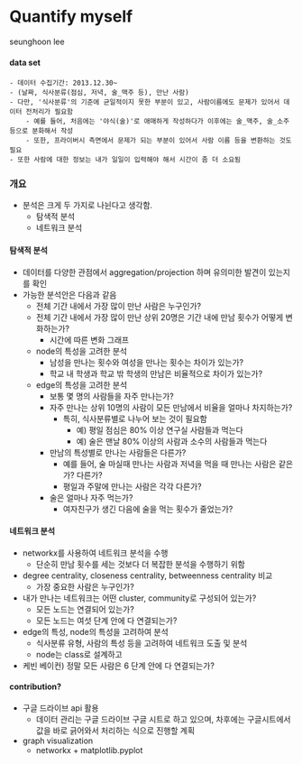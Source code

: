 
# Quantify myself
seunghoon lee

#### data set
    - 데이터 수집기간: 2013.12.30~
    - (날짜, 식사분류(점심, 저녁, 술_맥주 등), 만난 사람)
    - 다만, '식사분류'의 기준에 균일적이지 못한 부분이 있고, 사람이름에도 문제가 있어서 데이터 전처리가 필요함
        - 예를 들어, 처음에는 '야식(술)'로 애매하게 작성하다가 이후에는 술_맥주, 술_소주 등으로 분화해서 작성
        - 또한, 프라이버시 측면에서 문제가 되는 부분이 있어서 사람 이름 등을 변환하는 것도 필요
    - 또한 사람에 대한 정보는 내가 일일이 입력해야 해서 시간이 좀 더 소요됨

### 개요
- 분석은 크게 두 가지로 나뉜다고 생각함.
    - 탐색적 분석
    - 네트워크 분석

#### 탐색적 분석
- 데이터를 다양한 관점에서 aggregation/projection 하며 유의미한 발견이 있는지를 확인
- 가능한 분석안은 다음과 같음
    - 전체 기간 내에서 가장 많이 만난 사람은 누구인가?
    - 전체 기간 내에서 가장 많이 만난 상위 20명은 기간 내에 만남 횟수가 어떻게 변화하는가?
        - 시간에 따른 변화 그래프
    - node의 특성을 고려한 분석
        - 남성을 만나는 횟수와 여성을 만나는 횟수는 차이가 있는가?
        - 학교 내 학생과 학교 밖 학생의 만남은 비율적으로 차이가 있는가?
    - edge의 특성을 고려한 분석
        - 보통 몇 명의 사람들을 자주 만나는가?
        - 자주 만나는 상위 10명의 사람이 모든 만남에서 비율을 얼마나 차지하는가?
            - 특히, 식사분류별로 나누어 보는 것이 필요함
                - 예) 평일 점심은 80% 이상 연구실 사람들과 먹는다
                - 예) 술은 맨날 80% 이상의 사람과 소수의 사람들과 먹는다
        - 만남의 특성별로 만나는 사람들은 다른가?
            - 예를 들어, 술 마실때 만나는 사람과 저녁을 먹을 때 만나는 사람은 같은가? 다른가?
            - 평일과 주말에 만나는 사람은 각각 다른가?
        - 술은 얼마나 자주 먹는가?
            - 여자친구가 생긴 다음에 술을 먹는 횟수가 줄었는가?

#### 네트워크 분석
- networkx를 사용하여 네트워크 분석을 수행
    - 단순히 만남 횟수를 세는 것보다 더 복잡한 분석을 수행하기 위함
- degree centrality, closeness centrality, betweenness centrality 비교
    - 가장 중요한 사람은 누구인가?
- 내가 만나는 네트워크는 어떤 cluster, community로 구성되어 있는가?
    - 모든 노드는 연결되어 있는가?
    - 모든 노드는 여섯 단계 안에 다 연결되는가?
- edge의 특성, node의 특성을 고려하여 분석
    - 식사분류 유형, 사람의 특성 등을 고려하여 네트워크 도출 및 분석
    - node는 class로 설계하고
- 케빈 베이컨) 정말 모든 사람은 6 단계 안에 다 연결되는가?

#### contribution?
- 구글 드라이브 api 활용
    - 데이터 관리는 구글 드라이브 구글 시트로 하고 있으며, 차후에는 구글시트에서 값을 바로 긁어와서 처리하는 식으로 진행할 계획
- graph visualization
    - networkx + matplotlib.pyplot
